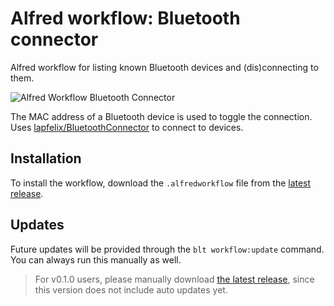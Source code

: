 # Alfred workflow: Bluetooth connector
Alfred workflow for listing known Bluetooth devices and (dis)connecting to them.

![Alfred Workflow Bluetooth Connector](https://raw.githubusercontent.com/trietsch/alfred-bluetooth-connector/master/alfred-bluetooth-connector.png "Alfred Workflow Bluetooth Connector")

The MAC address of a Bluetooth device is used to toggle the connection. Uses [lapfelix/BluetoothConnector](https://github.com/lapfelix/BluetoothConnector) to connect to devices.

## Installation
To install the workflow, download the `.alfredworkflow` file from the [latest release](https://github.com/trietsch/alfred-bluetooth-connector/releases/latest).

## Updates
Future updates will be provided through the `blt workflow:update` command. You can always run this manually as well.

> For v0.1.0 users, please manually download [the latest release](https://github.com/trietsch/alfred-bluetooth-connector/releases/latest), since this version does not include auto updates yet.